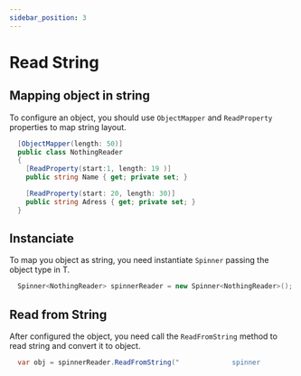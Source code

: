 ```yaml
---
sidebar_position: 3
---
```


# Read String

## Mapping object in string

To configure an object, you should use ` ObjectMapper ` and ` ReadProperty ` properties to map string layout.

```csharp
  [ObjectMapper(length: 50)]
  public class NothingReader
  {
    [ReadProperty(start:1, length: 19 )]        
    public string Name { get; private set; }

    [ReadProperty(start: 20, length: 30)]        
    public string Adress { get; private set; }
  }
```

## Instanciate

To map you object as string, you need instantiate ``` Spinner ``` passing the object type in T.

```csharp
  Spinner<NothingReader> spinnerReader = new Spinner<NothingReader>();
```

## Read from String

After configured the object, you need call the ` ReadFromString ` method to read string and convert it to object.

```csharp
  var obj = spinnerReader.ReadFromString("             spinner            www.spinner.com.br");
```
